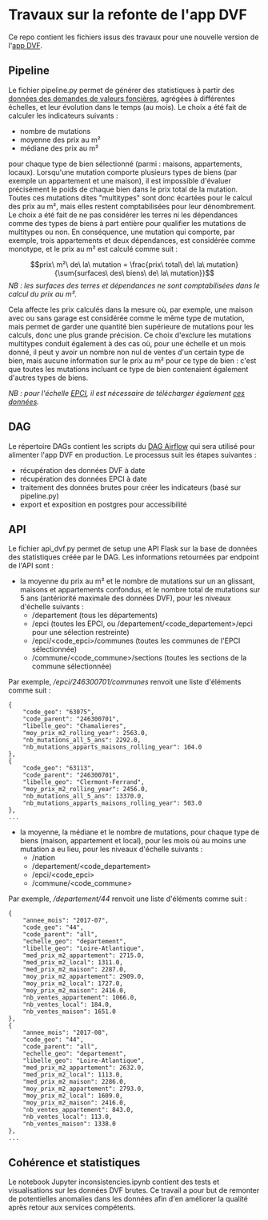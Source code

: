 # Travaux sur la refonte de l'app DVF
Ce repo contient les fichiers issus des travaux pour une nouvelle version de l'[app DVF](https://app.dvf.etalab.gouv.fr/).

## Pipeline
Le fichier pipeline.py permet de générer des statistiques à partir des [données des demandes de valeurs foncières](https://files.data.gouv.fr/geo-dvf/latest/csv/), agrégées à différentes échelles, et leur évolution dans le temps (au mois). Le choix a été fait de calculer les indicateurs suivants :
* nombre de mutations
* moyenne des prix au m²
* médiane des prix au m²

pour chaque type de bien sélectionné (parmi : maisons, appartements, locaux). Lorsqu'une mutation comporte plusieurs types de biens (par exemple un appartement et une maison), il est impossible d'évaluer précisément le poids de chaque bien dans le prix total de la mutation. Toutes ces mutations dites "multitypes" sont donc écartées pour le calcul des prix au m², mais elles restent comptabilisées pour leur dénombrement. Le choix a été fait de ne pas considérer les terres ni les dépendances comme des types de biens à part entière pour qualifier les mutations de multitypes ou non. En conséquence, une mutation qui comporte, par exemple, trois appartements et deux dépendances, est considérée comme monotype, et le prix au m² est calculé comme suit :

$$prix\ m²\ de\ la\ mutation = \frac{prix\ total\ de\ la\ mutation}{\sum{surfaces\ des\ biens\ de\ la\ mutation}}$$
_NB : les surfaces des terres et dépendances ne sont comptabilisées dans le calcul du prix au m²._

Cela affecte les prix calculés dans la mesure où, par exemple, une maison avec ou sans garage est considérée comme le même type de mutation, mais permet de garder une quantité bien supérieure de mutations pour les calculs, donc une plus grande précision. Ce choix d'exclure les mutations multitypes conduit également à des cas où, pour une échelle et un mois donné, il peut y avoir un nombre non nul de ventes d'un certain type de bien, mais aucune information sur le prix au m² pour ce type de bien : c'est que toutes les mutations incluant ce type de bien contenaient également d'autres types de biens.

_NB : pour l'échelle [EPCI](https://www.collectivites-locales.gouv.fr/institutions/les-epci), il est nécessaire de télécharger également [ces données](https://www.collectivites-locales.gouv.fr/institutions/liste-et-composition-des-epci-fiscalite-propre)._

## DAG
Le répertoire DAGs contient les scripts du [DAG Airflow](https://airflow.apache.org/docs/apache-airflow/stable/concepts/dags.html) qui sera utilisé pour alimenter l'app DVF en production. Le processus suit les étapes suivantes :
* récupération des données DVF à date
* récupération des données EPCI à date
* traitement des données brutes pour créer les indicateurs (basé sur pipeline.py)
* export et exposition en postgres pour accessibilité

## API
Le fichier api_dvf.py permet de setup une API Flask sur la base de données des statistiques créée par le DAG.
Les informations retournées par endpoint de l'API sont :

* la moyenne du prix au m² et le nombre de mutations sur un an glissant, maisons et appartements confondus, et le nombre total de mutations sur 5 ans (antériorité maximale des données DVF), pour les niveaux d'échelle suivants :
    - /departement (tous les départements)
    - /epci (toutes les EPCI, ou /departement/<code_departement>/epci pour une sélection restreinte)
    - /epci/<code_epci>/communes (toutes les communes de l'EPCI sélectionnée)
    - /commune/<code_commune>/sections (toutes les sections de la commune sélectionnée)

Par exemple, _/epci/246300701/communes_ renvoit une liste d'éléments comme suit :
```
{
    "code_geo": "63075",
    "code_parent": "246300701",
    "libelle_geo": "Chamalieres",
    "moy_prix_m2_rolling_year": 2563.0,
    "nb_mutations_all_5_ans": 2292.0,
    "nb_mutations_apparts_maisons_rolling_year": 104.0
},
{
    "code_geo": "63113",
    "code_parent": "246300701",
    "libelle_geo": "Clermont-Ferrand",
    "moy_prix_m2_rolling_year": 2456.0,
    "nb_mutations_all_5_ans": 13370.0,
    "nb_mutations_apparts_maisons_rolling_year": 503.0
},
...
```

* la moyenne, la médiane et le nombre de mutations, pour chaque type de biens (maison, appartement et local), pour les mois où au moins une mutation a eu lieu, pour les niveaux d'échelle suivants :
    - /nation
    - /departement/<code_departement>
    - /epci/<code_epci>
    - /commune/<code_commune>

Par exemple, _/departement/44_ renvoit une liste d'éléments comme suit :
```
{
    "annee_mois": "2017-07",
    "code_geo": "44",
    "code_parent": "all",
    "echelle_geo": "departement",
    "libelle_geo": "Loire-Atlantique",
    "med_prix_m2_appartement": 2715.0,
    "med_prix_m2_local": 1311.0,
    "med_prix_m2_maison": 2287.0,
    "moy_prix_m2_appartement": 2909.0,
    "moy_prix_m2_local": 1727.0,
    "moy_prix_m2_maison": 2416.0,
    "nb_ventes_appartement": 1066.0,
    "nb_ventes_local": 184.0,
    "nb_ventes_maison": 1651.0
},
{
    "annee_mois": "2017-08",
    "code_geo": "44",
    "code_parent": "all",
    "echelle_geo": "departement",
    "libelle_geo": "Loire-Atlantique",
    "med_prix_m2_appartement": 2632.0,
    "med_prix_m2_local": 1113.0,
    "med_prix_m2_maison": 2286.0,
    "moy_prix_m2_appartement": 2793.0,
    "moy_prix_m2_local": 1609.0,
    "moy_prix_m2_maison": 2416.0,
    "nb_ventes_appartement": 843.0,
    "nb_ventes_local": 113.0,
    "nb_ventes_maison": 1338.0
},
...
```

## Cohérence et statistiques
Le notebook Jupyter inconsistencies.ipynb contient des tests et visualisations sur les données DVF brutes. Ce travail a pour but de remonter de potentielles anomalies dans les données afin d'en améliorer la qualité après retour aux services compétents.